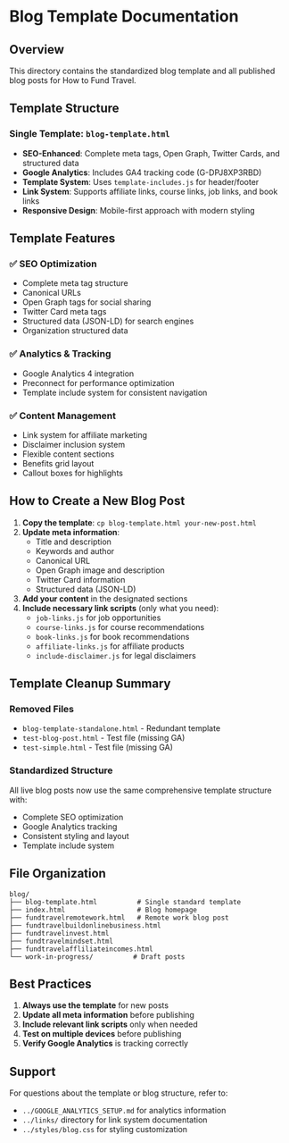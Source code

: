 # Blog Template Documentation

## Overview
This directory contains the standardized blog template and all published blog posts for How to Fund Travel.

## Template Structure

### Single Template: `blog-template.html`
- **SEO-Enhanced**: Complete meta tags, Open Graph, Twitter Cards, and structured data
- **Google Analytics**: Includes GA4 tracking code (G-DPJ8XP3RBD)
- **Template System**: Uses `template-includes.js` for header/footer
- **Link System**: Supports affiliate links, course links, job links, and book links
- **Responsive Design**: Mobile-first approach with modern styling

## Template Features

### ✅ SEO Optimization
- Complete meta tag structure
- Canonical URLs
- Open Graph tags for social sharing
- Twitter Card meta tags
- Structured data (JSON-LD) for search engines
- Organization structured data

### ✅ Analytics & Tracking
- Google Analytics 4 integration
- Preconnect for performance optimization
- Template include system for consistent navigation

### ✅ Content Management
- Link system for affiliate marketing
- Disclaimer inclusion system
- Flexible content sections
- Benefits grid layout
- Callout boxes for highlights

## How to Create a New Blog Post

1. **Copy the template**: `cp blog-template.html your-new-post.html`
2. **Update meta information**:
   - Title and description
   - Keywords and author
   - Canonical URL
   - Open Graph image and description
   - Twitter Card information
   - Structured data (JSON-LD)
3. **Add your content** in the designated sections
4. **Include necessary link scripts** (only what you need):
   - `job-links.js` for job opportunities
   - `course-links.js` for course recommendations
   - `book-links.js` for book recommendations
   - `affiliate-links.js` for affiliate products
   - `include-disclaimer.js` for legal disclaimers

## Template Cleanup Summary

### Removed Files
- `blog-template-standalone.html` - Redundant template
- `test-blog-post.html` - Test file (missing GA)
- `test-simple.html` - Test file (missing GA)

### Standardized Structure
All live blog posts now use the same comprehensive template structure with:
- Complete SEO optimization
- Google Analytics tracking
- Consistent styling and layout
- Template include system

## File Organization

```
blog/
├── blog-template.html          # Single standard template
├── index.html                  # Blog homepage
├── fundtravelremotework.html   # Remote work blog post
├── fundtravelbuildonlinebusiness.html
├── fundtravelinvest.html
├── fundtravelmindset.html
├── fundtravelaffliliateincomes.html
└── work-in-progress/          # Draft posts
```

## Best Practices

1. **Always use the template** for new posts
2. **Update all meta information** before publishing
3. **Include relevant link scripts** only when needed
4. **Test on multiple devices** before publishing
5. **Verify Google Analytics** is tracking correctly

## Support

For questions about the template or blog structure, refer to:
- `../GOOGLE_ANALYTICS_SETUP.md` for analytics information
- `../links/` directory for link system documentation
- `../styles/blog.css` for styling customization 